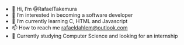 - 👋 Hi, I’m @RafaelTakemura
- 👀 I’m interested in becoming a software developer
- 🌱 I’m currently learning C, HTML and Javascript
- 📫 How to reach me rafaeldahlem@outlook.com
- 📝 Currently studying Computer Science and looking for an internship

<!---
RafaelTakemura/RafaelTakemura is a ✨ special ✨ repository because its `README.md` (this file) appears on your GitHub profile.
You can click the Preview link to take a look at your changes.
--->
